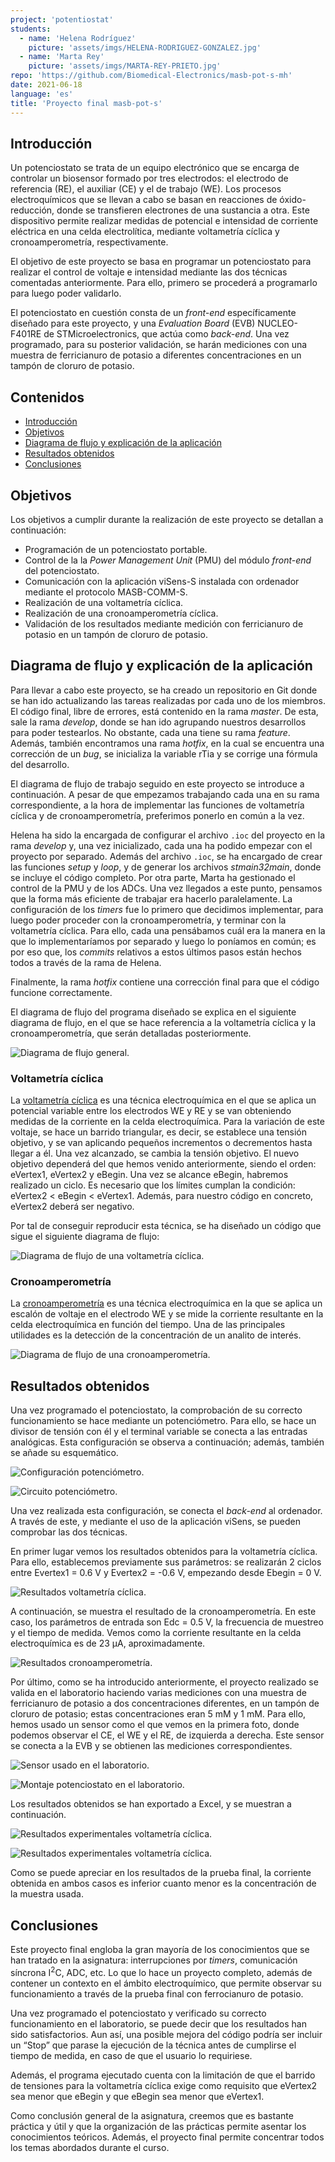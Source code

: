 ```yaml
---
project: 'potentiostat'
students:
  - name: 'Helena Rodríguez'
    picture: 'assets/imgs/HELENA-RODRIGUEZ-GONZALEZ.jpg'
  - name: 'Marta Rey'
    picture: 'assets/imgs/MARTA-REY-PRIETO.jpg'
repo: 'https://github.com/Biomedical-Electronics/masb-pot-s-mh'
date: 2021-06-18
language: 'es'
title: 'Proyecto final masb-pot-s'
---
```


## Introducción

Un potenciostato se trata de un equipo electrónico que se encarga de controlar un biosensor formado por tres electrodos: el electrodo de referencia (RE), el auxiliar (CE) y el de trabajo (WE). Los procesos electroquímicos que se llevan a cabo se basan en reacciones de óxido-reducción, donde se transfieren electrones de una sustancia a otra. Este dispositivo permite realizar medidas de potencial e intensidad de corriente eléctrica en una celda electrolítica, mediante voltametría cíclica y cronoamperometría, respectivamente.

El objetivo de este proyecto se basa en programar un potenciostato para realizar el control de voltaje e intensidad mediante las dos técnicas comentadas anteriormente. Para ello, primero se procederá a programarlo para luego poder validarlo.

El potenciostato en cuestión consta de un _front-end_ específicamente diseñado para este proyecto, y una _Evaluation Board_ (EVB) NUCLEO-F401RE de STMicroelectronics, que actúa como _back-end_. Una vez programado, para su posterior validación, se harán mediciones con una muestra de ferricianuro de potasio a diferentes concentraciones en un tampón de cloruro de potasio.

## Contenidos

- [Introducción](#introducción)
- [Objetivos](#objetivos)
- [Diagrama de flujo y explicación de la aplicación](#diagrama-de-flujo-y-explicación-de-la-aplicación)
- [Resultados obtenidos](#resultados-obtenidos)
- [Conclusiones](#conclusiones)

## Objetivos

Los objetivos a cumplir durante la realización de este proyecto se detallan a continuación:

- Programación de un potenciostato portable.
- Control de la la _Power Management Unit_ (PMU) del módulo _front-end_ del potenciostato.
- Comunicación con la aplicación viSens-S instalada con ordenador mediante el protocolo MASB-COMM-S.
- Realización de una voltametría cíclica.
- Realización de una cronoamperometría cíclica.
- Validación de los resultados mediante medición con ferricianuro de potasio en un tampón de cloruro de potasio.

## Diagrama de flujo y explicación de la aplicación

Para llevar a cabo este proyecto, se ha creado un repositorio en Git donde se han ido actualizando las tareas realizadas por cada uno de los miembros. El código final, libre de errores, está contenido en la rama _master_. De esta, sale la rama _develop_, donde se han ido agrupando nuestros desarrollos para poder testearlos. No obstante, cada una tiene su rama _feature_. Además, también encontramos una rama _hotfix_, en la cual se encuentra una corrección de un _bug_, se inicializa la variable rTia y se corrige una fórmula del desarrollo.

El diagrama de flujo de trabajo seguido en este proyecto se introduce a continuación. A pesar de que empezamos trabajando cada una en su rama correspondiente, a la hora de implementar las funciones de voltametría cíclica y de cronoamperometría, preferimos ponerlo en común a la vez.

Helena ha sido la encargada de configurar el archivo `.ioc` del proyecto en la rama _develop_ y, una vez inicializado, cada una ha podido empezar con el proyecto por separado. Además del archivo `.ioc`, se ha encargado de crear las funciones _setup_ y _loop_, y de generar los archivos _stmain32main_, donde se incluye el código completo. Por otra parte, Marta ha gestionado el control de la PMU y de los ADCs. Una vez llegados a este punto, pensamos que la forma más eficiente de trabajar era hacerlo paralelamente. La configuración de los _timers_ fue lo primero que decidimos implementar, para luego poder proceder con la cronoamperometría, y terminar con la voltametría cíclica. Para ello, cada una pensábamos cuál era la manera en la que lo implementaríamos por separado y luego lo poníamos en común; es por eso que, los _commits_ relativos a estos últimos pasos están hechos todos a través de la rama de Helena.

Finalmente, la rama _hotfix_ contiene una corrección final para que el código funcione correctamente.

El diagrama de flujo del programa diseñado se explica en el siguiente diagrama de flujo, en el que se hace referencia a la voltametría cíclica y la cronoamperometría, que serán detalladas posteriormente.

![Diagrama de flujo general.](assets/imgs/general.png)

### Voltametría cíclica

La [voltametría cíclica](https://en.wikipedia.org/wiki/Cyclic_voltammetry) es una técnica electroquímica en el que se aplica un potencial variable entre los electrodos WE y RE y se van obteniendo medidas de la corriente en la celda electroquímica. Para la variación de este voltaje, se hace un barrido triangular, es decir, se establece una tensión objetivo, y se van aplicando pequeños incrementos o decrementos hasta llegar a él. Una vez alcanzado, se cambia la tensión objetivo. El nuevo objetivo dependerá del que hemos venido anteriormente, siendo el orden: eVertex1, eVertex2 y eBegin. Una vez se alcance eBegin, habremos realizado un ciclo. Es necesario que los límites cumplan la condición: eVertex2 < eBegin < eVertex1. Además, para nuestro código en concreto, eVertex2 deberá ser negativo.

Por tal de conseguir reproducir esta técnica, se ha diseñado un código que sigue el siguiente diagrama de flujo:

![Diagrama de flujo de una voltametría cíclica.](assets/imgs/cv_diagrama_flujo.png)

### Cronoamperometría

La [cronoamperometría](https://es.xcv.wiki/wiki/Chronoamperometry) es una técnica electroquímica en la que se aplica un escalón de voltaje en el electrodo WE y se mide la corriente resultante en la celda electroquímica en función del tiempo. Una de las principales utilidades es la detección de la concentración de un analito de interés.

![Diagrama de flujo de una cronoamperometría.](assets/imgs/ca_diagrama_flujo.png)

## Resultados obtenidos

Una vez programado el potenciostato, la comprobación de su correcto funcionamiento se hace mediante un potenciómetro. Para ello, se hace un divisor de tensión con él y el terminal variable se conecta a las entradas analógicas. Esta configuración se observa a continuación; además, también se añade su esquemático.

![Configuración potenciómetro.](assets/imgs/placa.png)

![Circuito potenciómetro.](assets/imgs/circuito.png)

Una vez realizada esta configuración, se conecta el _back-end_ al ordenador. A través de este, y mediante el uso de la aplicación viSens, se pueden comprobar las dos técnicas.

En primer lugar vemos los resultados obtenidos para la voltametría cíclica. Para ello, establecemos previamente sus parámetros: se realizarán 2 ciclos entre Evertex1 = 0.6 V y Evertex2 = -0.6 V, empezando desde Ebegin = 0 V.

![Resultados voltametría cíclica.](assets/imgs/volta.png)

A continuación, se muestra el resultado de la cronoamperometría. En este caso, los parámetros de entrada son Edc = 0.5 V, la frecuencia de muestreo y el tiempo de medida. Vemos como la corriente resultante en la celda electroquímica es de 23 μA, aproximadamente.

![Resultados cronoamperometría.](assets/imgs/crono.png)

Por último, como se ha introducido anteriormente, el proyecto realizado se valida en el laboratorio haciendo varias mediciones con una muestra de ferricianuro de potasio a dos concentraciones diferentes, en un tampón de cloruro de potasio; estas concentraciones eran 5 mM y 1 mM. Para ello, hemos usado un sensor como el que vemos en la primera foto, donde podemos observar el CE, el WE y el RE, de izquierda a derecha. Este sensor se conecta a la EVB y se obtienen las mediciones correspondientes.

![Sensor usado en el laboratorio.](assets/imgs/sensor.png)

![Montaje potenciostato en el laboratorio.](assets/imgs/lab.png)

Los resultados obtenidos se han exportado a Excel, y se muestran a continuación.

![Resultados experimentales voltametría cíclica.](assets/imgs/resultado_CA.png)

![Resultados experimentales voltametría cíclica.](assets/imgs/CV_results.png)

Como se puede apreciar en los resultados de la prueba final, la corriente obtenida en ambos casos es inferior cuanto menor es la concentración de la muestra usada.

## Conclusiones

Este proyecto final engloba la gran mayoría de los conocimientos que se han tratado en la asignatura: interrupciones por _timers_, comunicación síncrona I<sup>2</sup>C, ADC, etc. Lo que lo hace un proyecto completo, además de contener un contexto en el ámbito electroquímico, que permite observar su funcionamiento a través de la prueba final con ferrocianuro de potasio.

Una vez programado el potenciostato y verificado su correcto funcionamiento en el laboratorio, se puede decir que los resultados han sido satisfactorios. Aun así, una posible mejora del código podría ser incluir un “Stop” que parase la ejecución de la técnica antes de cumplirse el tiempo de medida, en caso de que el usuario lo requiriese.

Además, el programa ejecutado cuenta con la limitación de que el barrido de tensiones para la voltametría cíclica exige como requisito que eVertex2 sea menor que eBegin y que eBegin sea menor que eVertex1.

Como conclusión general de la asignatura, creemos que es bastante práctica y útil y que la organización de las prácticas permite asentar los conocimientos teóricos. Además, el proyecto final permite concentrar todos los temas abordados durante el curso.
